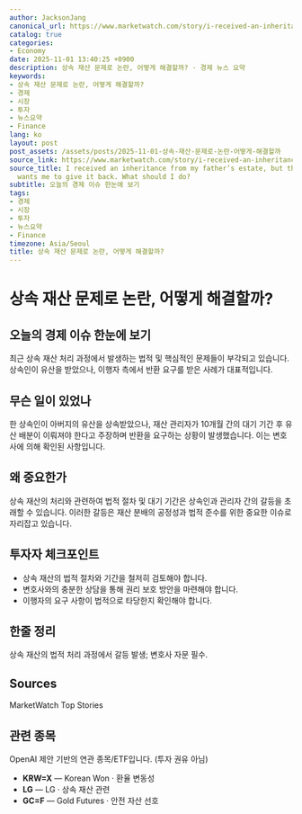 ```yaml
---
author: JacksonJang
canonical_url: https://www.marketwatch.com/story/i-received-an-inheritance-from-my-fathers-estate-but-the-executor-wants-me-to-give-it-back-what-should-i-do-2e071384?mod=mw_rss_topstories
catalog: true
categories:
- Economy
date: 2025-11-01 13:40:25 +0900
description: 상속 재산 문제로 논란, 어떻게 해결할까? · 경제 뉴스 요약
keywords:
- 상속 재산 문제로 논란, 어떻게 해결할까?
- 경제
- 시장
- 투자
- 뉴스요약
- Finance
lang: ko
layout: post
post_assets: /assets/posts/2025-11-01-상속-재산-문제로-논란-어떻게-해결할까
source_link: https://www.marketwatch.com/story/i-received-an-inheritance-from-my-fathers-estate-but-the-executor-wants-me-to-give-it-back-what-should-i-do-2e071384?mod=mw_rss_topstories
source_title: I received an inheritance from my father’s estate, but the executor
  wants me to give it back. What should I do?
subtitle: 오늘의 경제 이슈 한눈에 보기
tags:
- 경제
- 시장
- 투자
- 뉴스요약
- Finance
timezone: Asia/Seoul
title: 상속 재산 문제로 논란, 어떻게 해결할까?
---
```


# 상속 재산 문제로 논란, 어떻게 해결할까?

## 오늘의 경제 이슈 한눈에 보기
최근 상속 재산 처리 과정에서 발생하는 법적 및 핵심적인 문제들이 부각되고 있습니다. 상속인이 유산을 받았으나, 이행자 측에서 반환 요구를 받은 사례가 대표적입니다.

## 무슨 일이 있었나
한 상속인이 아버지의 유산을 상속받았으나, 재산 관리자가 10개월 간의 대기 기간 후 유산 배분이 이뤄져야 한다고 주장하며 반환을 요구하는 상황이 발생했습니다. 이는 변호사에 의해 확인된 사항입니다.

## 왜 중요한가
상속 재산의 처리와 관련하여 법적 절차 및 대기 기간은 상속인과 관리자 간의 갈등을 초래할 수 있습니다. 이러한 갈등은 재산 분배의 공정성과 법적 준수를 위한 중요한 이슈로 자리잡고 있습니다.

## 투자자 체크포인트
- 상속 재산의 법적 절차와 기간을 철저히 검토해야 합니다.
- 변호사와의 충분한 상담을 통해 권리 보호 방안을 마련해야 합니다.
- 이행자의 요구 사항이 법적으로 타당한지 확인해야 합니다.

## 한줄 정리
상속 재산의 법적 처리 과정에서 갈등 발생; 변호사 자문 필수.

## Sources
MarketWatch Top Stories


## 관련 종목
OpenAI 제안 기반의 연관 종목/ETF입니다. (투자 권유 아님)
- **KRW=X** — Korean Won · 환율 변동성
- **LG** — LG · 상속 재산 관련
- **GC=F** — Gold Futures · 안전 자산 선호